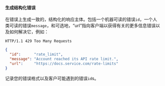 #### 生成结构化错误

在错误上生成一致的，结构化的响应主体。包括一个机器可读的错误`id`，一个人类可读的错误`message`，和可选地，“url”指向客户端以获得有关的更多信息错误以及如何解决它，例如：

```
HTTP/1.1 429 Too Many Requests
```

```json
{
  "id":      "rate_limit",
  "message": "Account reached its API rate limit.",
  "url":     "https://docs.service.com/rate-limits"
}
```

记录您的错误格式以及客户可能遇到的错误`id`s。
